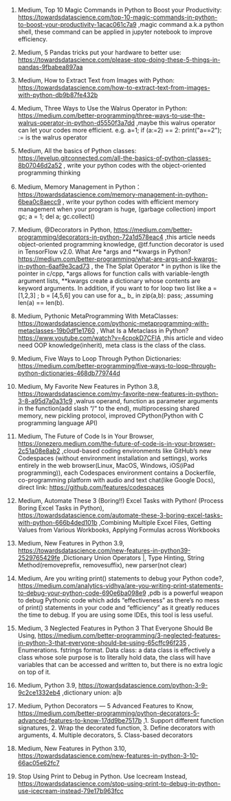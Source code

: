 1. Medium, Top 10 Magic Commands in Python to Boost your Productivity: https://towardsdatascience.com/top-10-magic-commands-in-python-to-boost-your-productivity-1acac061c7a9 ,magic command a.k.a python shell, these command can be applied in jupyter notebook to improve efficiency.

2. Medium, 5 Pandas tricks put your hardware to better use: https://towardsdatascience.com/please-stop-doing-these-5-things-in-pandas-9fbabea897aa

3. Medium, How to Extract Text from Images with Python: https://towardsdatascience.com/how-to-extract-text-from-images-with-python-db9b87fe432b

4. Medium, Three Ways to Use the Walrus Operator in Python: https://medium.com/better-programming/three-ways-to-use-the-walrus-operator-in-python-d5550f3a7dd ,maybe this walrus operator can let your codes more efficient. e.g. a=1; if (a:=2) == 2: print("a==2");   := is the walrus operator

5. Medium, All the basics of Python classes: https://levelup.gitconnected.com/all-the-basics-of-python-classes-8b07046d2a52 , write your python codes with the object-oriented programming thinking

6. Medium, Memory Management in Python： https://towardsdatascience.com/memory-management-in-python-6bea0c8aecc9 , write your python codes with efficient memory management when your program is huge, (garbage collection) import gc; a = 1; del a; gc.collect()

7. Medium, @Decorators in Python, https://medium.com/better-programming/decorators-in-python-72a1d578eac4 ,this article needs object-oriented programming knowledge, @tf.function decorator is used in TensorFlow v2.0. What Are *args and \**kwargs in Python? https://medium.com/better-programming/what-are-args-and-kwargs-in-python-6aaf9e3cad73 , the The Splat Operator \* in python is like the pointer in c/cpp, *args  allows for function calls with variable-length argument lists, \**kwargs create a dictionary whose contents are keyword arguments. In addition, if you want to for loop two list like a = [1,2,3] ; b = [4,5,6] you can use for a_, b_ in zip(a,b): pass; ,assuming len(a) == len(b).

8. Medium, Pythonic MetaProgramming With MetaClasses: https://towardsdatascience.com/pythonic-metaprogramming-with-metaclasses-19b0df1e1760 , What Is a Metaclass in Python? https://www.youtube.com/watch?v=4cpokD7CFIA ,this article and video need OOP knowledge(inherit), meta class is the class of the class.

9. Medium, Five Ways to Loop Through Python Dictionaries: https://medium.com/better-programming/five-ways-to-loop-through-python-dictionaries-468db779744d

10. Medium, My Favorite New Features in Python 3.8, https://towardsdatascience.com/my-favorite-new-features-in-python-3-8-a95d7a0a31c9 ,walrus operand, function as parameter arguments in the function(add slash “/“ to the end), multiprocessing shared memory, new pickling protocol, improved CPython(Python with C programming language API)

11. Medium, The Future of Code Is in Your Browser, https://onezero.medium.com/the-future-of-code-is-in-your-browser-2c51a08e8ab2 ,cloud-based coding environments like GitHub’s new Codespaces (without environment installation and settings), works entirely in the web browser(Linux, MacOS, Windows, iOS(iPad programming)), each Codespaces environment contains a Dockerfile, co-programming platform with audio and text chat(like Google Docs), direct link: https://github.com/features/codespaces  

12. Medium, Automate These 3 (Boring!!) Excel Tasks with Python! (Process Boring Excel Tasks in Python), https://towardsdatascience.com/automate-these-3-boring-excel-tasks-with-python-666b4ded101b ,Combining Multiple Excel Files, Getting Values from Various Workbooks, Applying Formulas across Workbooks

13. Medium, New Features in Python 3.9, https://towardsdatascience.com/new-features-in-python39-2529765429fe ,Dictionary Union Operators |, Type Hinting, String Method(removeprefix, removesuffix), new parser(not clear)

14. Medium, Are you writing print() statements to debug your Python code?, https://medium.com/analytics-vidhya/are-you-writing-print-statements-to-debug-your-python-code-690e6ba098e9 ,pdb is a powerful weapon to debug Pythonic code which adds “effectiveness” as there’s no mess of print() statements in your code and “efficiency” as it greatly reduces the time to debug. If you are using some IDEs, this tool is less useful.

15. Medium, 3 Neglected Features in Python 3 That Everyone Should Be Using, https://medium.com/better-programming/3-neglected-features-in-python-3-that-everyone-should-be-using-65cffc96f235 , Enumerations. fstrings format. Data class: a data class is effectively a class whose sole purpose is to literally hold data, the class will have variables that can be accessed and written to, but there is no extra logic on top of it.

16. Medium, Python 3.9, https://towardsdatascience.com/python-3-9-9c2ce1332eb4 ,dictionary union: a|b

17. Medium, Python Decorators — 5 Advanced Features to Know, https://medium.com/better-programming/python-decorators-5-advanced-features-to-know-17dd9be7517b ,1. Support different function signatures, 2. Wrap the decorated function, 3. Define decorators with arguments, 4. Multiple decorators, 5. Class-based decorators

18. Medium, New Features in Python 3.10, https://towardsdatascience.com/new-features-in-python-3-10-66ac05e62fc7

19. Stop Using Print to Debug in Python. Use Icecream Instead, https://towardsdatascience.com/stop-using-print-to-debug-in-python-use-icecream-instead-79e17b963fcc

